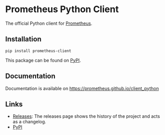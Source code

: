 # Prometheus Python Client

The official Python client for [Prometheus](https://prometheus.io).

## Installation

```
pip install prometheus-client
```

This package can be found on [PyPI](https://pypi.python.org/pypi/prometheus_client).

## Documentation

Documentation is available on https://prometheus.github.io/client_python

## Links

* [Releases](https://github.com/prometheus/client_python/releases): The releases page shows the history of the project and acts as a changelog.
* [PyPI](https://pypi.python.org/pypi/prometheus_client)
